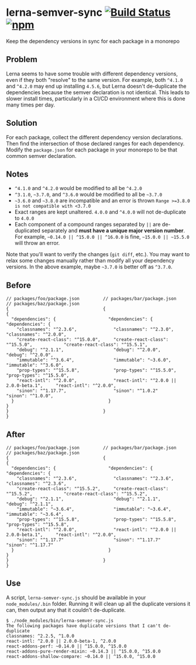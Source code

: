 # lerna-semver-sync [![Build Status](https://travis-ci.org/snyamathi/lerna-semver-sync.svg?branch=master)](https://travis-ci.org/snyamathi/lerna-semver-sync) [![npm](https://img.shields.io/npm/v/lerna-semver-sync.svg)](https://www.npmjs.com/package/lerna-semver-sync)
Keep the dependency versions in sync for each package in a monorepo

## Problem
Lerna seems to have some trouble with different dependency versions, even if they both "resolve" to the same version.  For example, both `^4.1.0` and `^4.2.0` may end up installing `4.5.6`, but Lerna doesn't de-duplicate the dependencies because the semver declaration is not identical.  This leads to slower install times, particularly in a CI/CD environment where this is done many times per day.

## Solution
For each package, collect the different dependency version declarations.  Then find the intersection of those declared ranges for each dependency.  Modify the `package.json` for each package in your monorepo to be that common semver declaration.

## Notes
- `^4.1.0` and `^4.2.0` would be modified to all be `^4.2.0`
- `^3.1.0`, `~3.7.0`, and `^3.6.0` would be modified to all be `~3.7.0`
- `~3.6.0` and `~3.8.0` are incompatible and an error is thrown `Range >=3.8.0 is not compatible with <3.7.0`
- Exact ranges are kept unaltered.  `4.0.0` and `^4.0.0` will not de-duplicate to `4.0.0`
- Each component of a compound ranges separated by `||` are de-duplicated separately and **must have a unique major version number**.  For example, `~0.14.0 || ^15.0.0 || ^16.0.0` is fine, `~15.0.0 || ~15.5.0` will throw an error.

Note that you'll want to verify the changes (`git diff`, etc.).  You may want to relax some changes manually rather than modify all your dependency versions.  In the above example, maybe `~3.7.0` is better off as `^3.7.0`.

## Before
```
// packages/foo/package.json         // packages/bar/package.json                // packages/baz/package.json
{                                    {                                           {
  "dependencies": {                    "dependencies": {                           "dependencies": {
    "classnames": "^2.3.6",              "classnames": "^2.3.0",                     "classnames": "^2.0.0",
    "create-react-class": "^15.0.0",     "create-react-class": "^15.5.0",            "create-react-class": "^15.5.1",
    "debug": "^2.1.1",                   "debug": "^2.0.0",                          "debug": "^2.0.0",
    "immutable": "^3.6.4",               "immutable": "~3.6.0",                      "immutable": "^3.6.0",
    "prop-types": "^15.5.8",             "prop-types": "^15.5.0",                    "prop-types": "^15.5.0",
    "react-intl": "^2.0.0",              "react-intl": "^2.0.0 || 2.0.0-beta.1",     "react-intl": "^2.0.0",
    "sinon": "^1.17.7",                  "sinon": "^1.0.2"                           "sinon": "^1.0.0",
  }                                    }                                           }
}                                    }                                           }
```

## After
```
// packages/foo/package.json         // packages/bar/package.json                // packages/baz/package.json
{                                    {                                           {
  "dependencies": {                    "dependencies": {                           "dependencies": {
    "classnames": "^2.3.6",              "classnames": "^2.3.6",                     "classnames": "^2.3.6",
    "create-react-class": "^15.5.2",     "create-react-class": "^15.5.2",            "create-react-class": "^15.5.2",
    "debug": "^2.1.1",                   "debug": "^2.1.1",                          "debug": "^2.1.1",
    "immutable": "~3.6.4",               "immutable": "~3.6.4",                      "immutable": "~3.6.4",
    "prop-types": "^15.5.8",             "prop-types": "^15.5.8",                    "prop-types": "^15.5.8",
    "react-intl": "^2.0.0",              "react-intl": "^2.0.0 || 2.0.0-beta.1",     "react-intl": "^2.0.0",
    "sinon": "^1.17.7"                   "sinon": "^1.17.7"                          "sinon": "^1.17.7"
  }                                    }                                           }
}                                    }                                           }
```

## Use

A script, `lerna-semver-sync.js` should be available in your `node_modules/.bin` folder.  Running it will clean up all the duplicate versions it can, then output any that it couldn't de-duplicate.

```
$ ./node_modules/bin/lerna-semver-sync.js
The following packages have duplicate versions that I can't de-duplicate
classnames: ^2.2.5, ^1.0.0
react-intl: ^2.0.0 || 2.0.0-beta-1, ^2.0.0
react-addons-perf: ~0.14.0 || ^15.0.0, ^15.0.0
react-addons-pure-render-mixin: ~0.14.3 || ^15.0.0, ^15.0.0
react-addons-shallow-compare: ~0.14.0 || ^15.0.0, ^15.0.0
```


